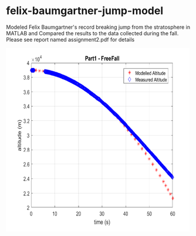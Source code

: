 # felix-baumgartner-jump-model
Modeled Felix Baumgartner's record breaking jump from the stratosphere in MATLAB and Compared the results to the data collected during the fall. Please see report named assignment2.pdf for details 

<img src = "https://github.com/siri-dhillon/felix-baumgartner-jump-model/blob/master/1.PNG" width = 500 height = 500>


